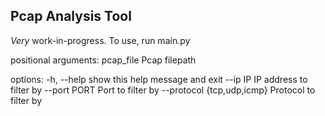 ## Pcap Analysis Tool
*Very* work-in-progress. To use, run main.py

positional arguments:
  pcap_file             Pcap filepath

options:
  -h, --help                   show this help message and exit
  --ip IP                      IP address to filter by
  --port PORT                  Port to filter by
  --protocol {tcp,udp,icmp}    Protocol to filter by
